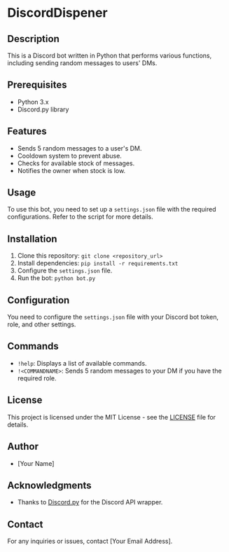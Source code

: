 # DiscordDispener

## Description
This is a Discord bot written in Python that performs various functions, including sending random messages to users' DMs.

## Prerequisites
- Python 3.x
- Discord.py library

## Features
- Sends 5 random messages to a user's DM.
- Cooldown system to prevent abuse.
- Checks for available stock of messages.
- Notifies the owner when stock is low.

## Usage
To use this bot, you need to set up a `settings.json` file with the required configurations. Refer to the script for more details.

## Installation
1. Clone this repository: `git clone <repository_url>`
2. Install dependencies: `pip install -r requirements.txt`
3. Configure the `settings.json` file.
4. Run the bot: `python bot.py`

## Configuration
You need to configure the `settings.json` file with your Discord bot token, role, and other settings.

## Commands
- `!help`: Displays a list of available commands.
- `!<COMMANDNAME>`: Sends 5 random messages to your DM if you have the required role.

## License
This project is licensed under the MIT License - see the [LICENSE](LICENSE) file for details.

## Author
- [Your Name]

## Acknowledgments
- Thanks to [Discord.py](https://discordpy.readthedocs.io/en/stable/) for the Discord API wrapper.

## Contact
For any inquiries or issues, contact [Your Email Address].
